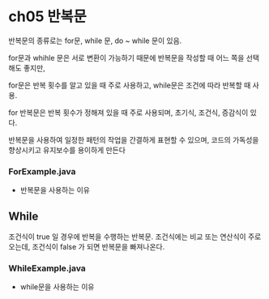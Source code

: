# ch05 반복문

반복문의 종류로는 for문, while 문, do ~ while 문이 있음.

for문과 whihle 문은 서로 변환이 가능하기 때문에 반복문을 작성할 때 어느 쪽을 선택해도 좋지만,

for문은 반복 횟수를 알고 있을 때 주로 사용하고, while문은 조건에 따라 반복할 때 사용.

for 반복문은 반복 횟수가 정해져 있을 때 주로 사용되며, 초기식, 조건식, 증감식이 있다.

반복문을 사용하여 일정한 패턴의 작업을 간결하게 표현할 수 있으며, 코드의 가독성을 향상시키고 유지보수를 용이하게 만든다

### ForExample.java

- 반복문을 사용하는 이유

## While

조건식이 true 일 경우에 반복을 수행하는 반복문.
조건식에는 비교 또는 연산식이 주로 오는데, 조건식이 false 가 되면 반복문을 빠져나온다.

### WhileExample.java

- while문을 사용하는 이유